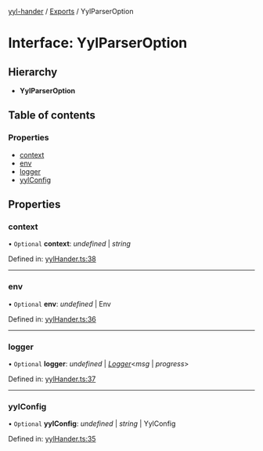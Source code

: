 [yyl-hander](../README.md) / [Exports](../modules.md) / YylParserOption

# Interface: YylParserOption

## Hierarchy

* **YylParserOption**

## Table of contents

### Properties

- [context](yylparseroption.md#context)
- [env](yylparseroption.md#env)
- [logger](yylparseroption.md#logger)
- [yylConfig](yylparseroption.md#yylconfig)

## Properties

### context

• `Optional` **context**: *undefined* \| *string*

Defined in: [yylHander.ts:38](https://github.com/jackness1208/yyl-hander/blob/303fcf0/src/yylHander.ts#L38)

___

### env

• `Optional` **env**: *undefined* \| Env

Defined in: [yylHander.ts:36](https://github.com/jackness1208/yyl-hander/blob/303fcf0/src/yylHander.ts#L36)

___

### logger

• `Optional` **logger**: *undefined* \| [*Logger*](../modules.md#logger)<*msg* \| *progress*\>

Defined in: [yylHander.ts:37](https://github.com/jackness1208/yyl-hander/blob/303fcf0/src/yylHander.ts#L37)

___

### yylConfig

• `Optional` **yylConfig**: *undefined* \| *string* \| YylConfig

Defined in: [yylHander.ts:35](https://github.com/jackness1208/yyl-hander/blob/303fcf0/src/yylHander.ts#L35)
